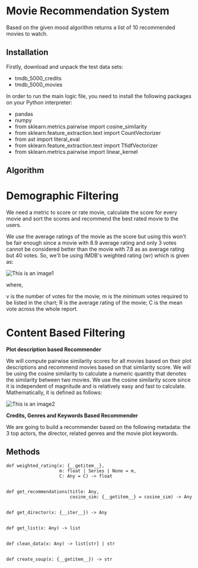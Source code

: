 # Movie Recommendation System

Based on the given mood algorithm returns a list of 10 recommended movies to watch.

## Installation

Firstly, download and unpack the test data sets:
- tmdb_5000_credits
- tmdb_5000_movies

In order to run the main logic file, you need to install the following packages on your Python interpreter:
- pandas
- numpy
- from sklearn.metrics.pairwise import cosine_similarity
- from sklearn.feature_extraction.text import CountVectorizer
- from ast import literal_eval
- from sklearn.feature_extraction.text import TfidfVectorizer
- from sklearn.metrics.pairwise import linear_kernel


## Algorithm

# Demographic Filtering

We need a metric to score or rate movie, calculate the score for every movie and sort the scores and recommend the best rated movie to the users.

We use the average ratings of the movie as the score but using this won't be fair enough since a movie with 8.9 average rating and only 3 votes cannot be considered better than the movie with 7.8 as as average rating but 40 votes. So, we'll be using IMDB's weighted rating (wr) which is given as:

![This is an image1](https://image.ibb.co/jYWZp9/wr.png)

where,

v is the number of votes for the movie;
m is the minimum votes required to be listed in the chart;
R is the average rating of the movie;
C is the mean vote across the whole report.


# Content Based Filtering

**Plot description based Recommender**

We will compute pairwise similarity scores for all movies based on their plot descriptions and recommend movies based on that similarity score.
We will be using the cosine similarity to calculate a numeric quantity that denotes the similarity between two movies. We use the cosine similarity score since it is independent of magnitude and is relatively easy and fast to calculate. Mathematically, it is defined as follows:

![This is an image2](https://discuss.pytorch.org/uploads/default/original/2X/d/d035bac4a41883ae6fb5e58b9831800bb3e65479.png)


**Credits, Genres and Keywords Based Recommender**

We are going to build a recommender based on the following metadata: the 3 top actors, the director, related genres and the movie plot keywords.

## Methods

```
def weighted_rating(x: {__getitem__},
                    m: float | Series | None = m,
                    C: Any = C) -> float
 
 
def get_recommendations(title: Any,
                        cosine_sim: {__getitem__} = cosine_sim) -> Any
 
 
def get_director(x: {__iter__}) -> Any
 
 
def get_list(x: Any) -> list
 
 
def clean_data(x: Any) -> list[str] | str


def create_soup(x: {__getitem__}) -> str
 
 
```
